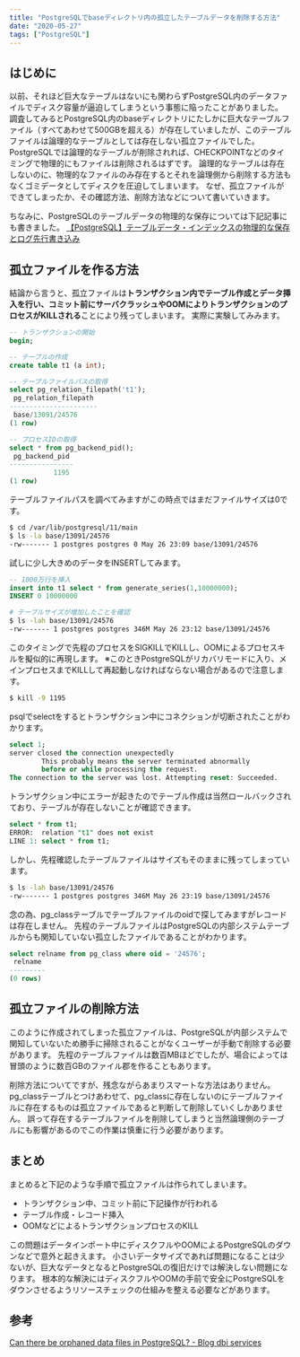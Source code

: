 ```yaml
---
title: "PostgreSQLでbaseディレクトリ内の孤立したテーブルデータを削除する方法"
date: "2020-05-27"
tags: ["PostgreSQL"]
---
```


## はじめに

以前、それほど巨大なテーブルはないにも関わらずPostgreSQL内のデータファイルでディスク容量が逼迫してしまうという事態に陥ったことがありました。
調査してみるとPostgreSQL内のbaseディレクトリにたしかに巨大なテーブルファイル（すべてあわせて500GBを超える）が存在していましたが、このテーブルファイルは論理的なテーブルとしては存在しない孤立ファイルでした。
PostgreSQLでは論理的なテーブルが削除されれば、CHECKPOINTなどのタイミングで物理的にもファイルは削除されるはずです。
論理的なテーブルは存在しないのに、物理的なファイルのみ存在するとそれを論理側から削除する方法もなくゴミデータとしてディスクを圧迫してしまいます。
なぜ、孤立ファイルができてしまったか、その確認方法、削除方法などについて書いていきます。

ちなみに、PostgreSQLのテーブルデータの物理的な保存については下記記事にも書きました。
[【PostgreSQL】テーブルデータ・インデックスの物理的な保存とログ先行書き込み](../postgresql-physical-save)

## 孤立ファイルを作る方法

結論から言うと、孤立ファイルは**トランザクション内でテーブル作成とデータ挿入を行い、コミット前にサーバクラッシュやOOMによりトランザクションのプロセスがKILLされる**ことにより残ってしまいます。
実際に実験してみみます。

```sql
-- トランザクションの開始
begin;

-- テーブルの作成
create table t1 (a int);

-- テーブルファイルパスの取得
select pg_relation_filepath('t1');
 pg_relation_filepath
----------------------
 base/13091/24576
(1 row)

-- プロセスIDの取得
select * from pg_backend_pid();
 pg_backend_pid
----------------
           1195
(1 row)
```

テーブルファイルパスを調べてみますがこの時点ではまだファイルサイズは0です。

```sh
$ cd /var/lib/postgresql/11/main
$ ls -la base/13091/24576
-rw------- 1 postgres postgres 0 May 26 23:09 base/13091/24576
```

試しに少し大きめのデータをINSERTしてみます。

```sql
-- 1000万行を挿入
insert into t1 select * from generate_series(1,10000000);
INSERT 0 10000000
```

```sh
# テーブルサイズが増加したことを確認
$ ls -lah base/13091/24576
-rw------- 1 postgres postgres 346M May 26 23:12 base/13091/24576
```

このタイミングで先程のプロセスをSIGKILLでKILLし、OOMによるプロセスキルを擬似的に再現します。
※このときPostgreSQLがリカバリモードに入り、メインプロセスまでKILLして再起動しなければならない場合があるので注意します。

```sh
$ kill -9 1195
```

psqlでselectをするとトランザクション中にコネクションが切断されたことがわかります。

```sql
select 1;
server closed the connection unexpectedly
        This probably means the server terminated abnormally
        before or while processing the request.
The connection to the server was lost. Attempting reset: Succeeded.
```

トランザクション中にエラーが起きたのでテーブル作成は当然ロールバックされており、テーブルが存在しないことが確認できます。

```sql
select * from t1;
ERROR:  relation "t1" does not exist
LINE 1: select * from t1;
```

しかし、先程確認したテーブルファイルはサイズもそのままに残ってしまっています。

```sh
$ ls -lah base/13091/24576
-rw------- 1 postgres postgres 346M May 26 23:19 base/13091/24576
```

念の為、pg_classテーブルでテーブルファイルのoidで探してみますがレコードは存在しません。
先程のテーブルファイルはPostgreSQLの内部システムテーブルからも関知していない孤立したファイルであることがわかります。

```sql
select relname from pg_class where oid = '24576';
 relname
---------
(0 rows)
```

## 孤立ファイルの削除方法

このように作成されてしまった孤立ファイルは、PostgreSQLが内部システムで関知していないため勝手に掃除されることがなくユーザーが手動で削除する必要があります。
先程のテーブルファイルは数百MBほどでしたが、場合によっては冒頭のように数百GBのファイル郡を作ることもあります。

削除方法についてですが、残念ながらあまりスマートな方法はありません。
pg_classテーブルとつけあわせて、pg_classに存在しないのにテーブルファイルに存在するものは孤立ファイルであると判断して削除していくしかありません。
誤って存在するテーブルファイルを削除してしまうと当然論理側のテーブルにも影響があるのでこの作業は慎重に行う必要があります。

## まとめ

まとめると下記のような手順で孤立ファイルは作られてしまいます。

- トランザクション中、コミット前に下記操作が行われる
- テーブル作成・レコード挿入
- OOMなどによるトランザクションプロセスのKILL

この問題はデータインポート中にディスクフルやOOMによるPostgreSQLのダウンなどで意外と起きえます。
小さいデータサイズであれば問題になることは少ないが、巨大なデータとなるとPostgreSQLの復旧だけでは解決しない問題になります。
根本的な解決にはディスクフルやOOMの手前で安全にPostgreSQLをダウンさせるようリソースチェックの仕組みを整える必要などがあります。

## 参考

[Can there be orphaned data files in PostgreSQL? - Blog dbi services](https://blog.dbi-services.com/can-there-be-orphaned-data-files-in-postgresql/)

